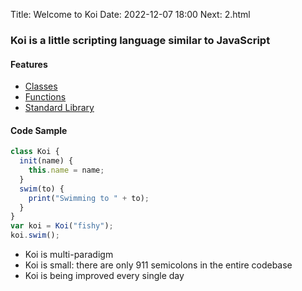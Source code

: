 Title: Welcome to Koi
Date: 2022-12-07 18:00
Next: 2.html


### Koi is a little scripting language similar to JavaScript

#### Features

- [Classes](/classes.html)
- [Functions](/functions.html)
- [Standard Library](/stdlib.html)

#### Code Sample

```javascript
class Koi {
  init(name) {
    this.name = name;
  }
  swim(to) {
    print("Swimming to " + to);
  }
}
var koi = Koi("fishy");
koi.swim();
```

- Koi is multi-paradigm
- Koi is small: there are only 911 semicolons in the entire codebase
- Koi is being improved every single day

